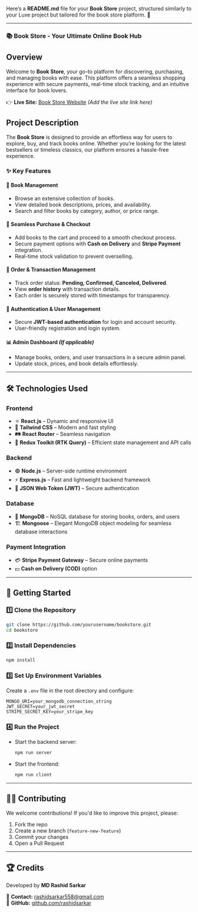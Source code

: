 Here’s a **README.md** file for your **Book Store** project, structured similarly to your Luxe project but tailored for the book store platform. 🚀

---

### 📚 **Book Store - Your Ultimate Online Book Hub**

## Overview

Welcome to **Book Store**, your go-to platform for discovering, purchasing, and managing books with ease. This platform offers a seamless shopping experience with secure payments, real-time stock tracking, and an intuitive interface for book lovers.

👉 **Live Site:** [Book Store Website](#) _(Add the live site link here)_

## Project Description

The **Book Store** is designed to provide an effortless way for users to explore, buy, and track books online. Whether you’re looking for the latest bestsellers or timeless classics, our platform ensures a hassle-free experience.

### ✨ Key Features

#### 📖 **Book Management**

- Browse an extensive collection of books.
- View detailed book descriptions, prices, and availability.
- Search and filter books by category, author, or price range.

#### 🛒 **Seamless Purchase & Checkout**

- Add books to the cart and proceed to a smooth checkout process.
- Secure payment options with **Cash on Delivery** and **Stripe Payment** integration.
- Real-time stock validation to prevent overselling.

#### 📜 **Order & Transaction Management**

- Track order status: **Pending, Confirmed, Canceled, Delivered**.
- View **order history** with transaction details.
- Each order is securely stored with timestamps for transparency.

#### 🔑 **Authentication & User Management**

- Secure **JWT-based authentication** for login and account security.
- User-friendly registration and login system.

#### 📊 **Admin Dashboard** _(If applicable)_

- Manage books, orders, and user transactions in a secure admin panel.
- Update stock, prices, and book details effortlessly.

---

## 🛠 **Technologies Used**

### **Frontend**

- ⚛️ **React.js** – Dynamic and responsive UI
- 🎨 **Tailwind CSS** – Modern and fast styling
- 🛤 **React Router** – Seamless navigation
- 🔄 **Redux Toolkit (RTK Query)** – Efficient state management and API calls

### **Backend**

- 🟢 **Node.js** – Server-side runtime environment
- ⚡ **Express.js** – Fast and lightweight backend framework
- 🔐 **JSON Web Token (JWT)** – Secure authentication

### **Database**

- 🍃 **MongoDB** – NoSQL database for storing books, orders, and users
- 🏗 **Mongoose** – Elegant MongoDB object modeling for seamless database interactions

### **Payment Integration**

- 💳 **Stripe Payment Gateway** – Secure online payments
- 💵 **Cash on Delivery (COD)** option

---

## 🚀 **Getting Started**

### **1️⃣ Clone the Repository**

```sh
git clone https://github.com/yourusername/bookstore.git
cd bookstore
```

### **2️⃣ Install Dependencies**

```sh
npm install
```

### **3️⃣ Set Up Environment Variables**

Create a `.env` file in the root directory and configure:

```
MONGO_URI=your_mongodb_connection_string
JWT_SECRET=your_jwt_secret
STRIPE_SECRET_KEY=your_stripe_key
```

### **4️⃣ Run the Project**

- Start the backend server:
  ```sh
  npm run server
  ```
- Start the frontend:
  ```sh
  npm run client
  ```

---

## 👨‍💻 **Contributing**

We welcome contributions! If you'd like to improve this project, please:

1. Fork the repo
2. Create a new branch (`feature-new-feature`)
3. Commit your changes
4. Open a Pull Request

---

## 🏆 **Credits**

Developed by **MD Rashid Sarkar**

📧 **Contact:** [rashidsarkar558@gmail.com](mailto:rashidsarkar558@gmail.com)  
🔗 **GitHub:** [github.com/rashidsarkar](https://github.com/rashidsarkar)
